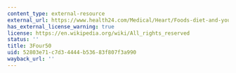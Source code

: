 ```yaml
---
content_type: external-resource
external_url: https://www.health24.com/Medical/Heart/Foods-diet-and-your-heart/3FOUR50-20120721
has_external_license_warning: true
license: https://en.wikipedia.org/wiki/All_rights_reserved
status: ''
title: 3Four50
uid: 52803e71-c7d3-4444-b536-83f807f3a990
wayback_url: ''
---
```

